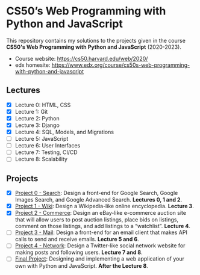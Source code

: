 # CS50’s Web Programming with Python and JavaScript
This repository contains my solutions to the projects given in the course **CS50's Web Programming with Python and JavaScript** (2020-2023).

- Course website: https://cs50.harvard.edu/web/2020/
- edx homesite: https://www.edx.org/course/cs50s-web-programming-with-python-and-javascript
## Lectures
- [x] Lecture 0: HTML, CSS
- [x] Lecture 1: Git
- [x] Lecture 2: Python
- [x] Lecture 3: Django
- [x] Lecture 4: SQL, Models, and Migrations
- [ ] Lecture 5: JavaScript
- [ ] Lecture 6: User Interfaces
- [ ] Lecture 7: Testing, CI/CD
- [ ] Lecture 8: Scalability

## Projects
- [x] [Project 0 - Search](https://cs50.harvard.edu/web/2020/projects/0/search/): Design a front-end for Google Search, Google Images Search, and Google Advanced Search. **Lectures 0, 1 and 2**.
- [x] [Project 1 - Wiki](https://cs50.harvard.edu/web/2020/projects/1/wiki/): Design a Wikipedia-like online encyclopedia. **Lecture 3**.
- [x] [Project 2 - Commerce](https://cs50.harvard.edu/web/2020/projects/2/commerce/): Design an eBay-like e-commerce auction site that will allow users to post auction listings, place bids on listings, comment on those listings, and add listings to a “watchlist”. **Lecture 4**.
- [ ] [Project 3 - Mail](https://cs50.harvard.edu/web/2020/projects/3/mail/): Design a front-end for an email client that makes API calls to send and receive emails. **Lecture 5 and 6**.
- [ ] [Project 4 - Network](https://cs50.harvard.edu/web/2020/projects/4/network/): Design a Twitter-like social network website for making posts and following users. **Lecture 7 and 8**.
- [ ] [Final Project](https://cs50.harvard.edu/web/2020/projects/final/capstone/): Designing and implementing a web application of your own with Python and JavaScript. **After the Lecture 8**.

<!-- The final project will be hosted on a new and exclusive repository. Also, I will try to implement it and put it on the web as a live demo so everyone could test it. In addition, After or during the final project I will start putting online the other course projects. The deadline is to finish this before the middle of the year. -->
